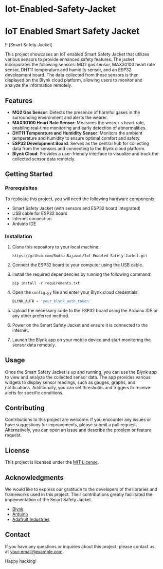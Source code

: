 # Iot-Enabled-Safety-Jacket
# IoT Enabled Smart Safety Jacket

!! [Smart Safety Jacket]

This project showcases an IoT enabled Smart Safety Jacket that utilizes various sensors to provide enhanced safety features. The jacket incorporates the following sensors: MQ2 gas sensor, MAX30100 heart rate sensor, DHT11 temperature and humidity sensor, and an ESP32 development board. The data collected from these sensors is then displayed on the Blynk cloud platform, allowing users to monitor and analyze the information remotely.

## Features

- **MQ2 Gas Sensor**: Detects the presence of harmful gases in the surrounding environment and alerts the wearer.
- **MAX30100 Heart Rate Sensor**: Measures the wearer's heart rate, enabling real-time monitoring and early detection of abnormalities.
- **DHT11 Temperature and Humidity Sensor**: Monitors the ambient temperature and humidity to ensure optimal comfort and safety.
- **ESP32 Development Board**: Serves as the central hub for collecting data from the sensors and connecting to the Blynk cloud platform.
- **Blynk Cloud**: Provides a user-friendly interface to visualize and track the collected sensor data remotely.

## Getting Started

### Prerequisites

To replicate this project, you will need the following hardware components:

- Smart Safety Jacket (with sensors and ESP32 board integrated)
- USB cable for ESP32 board
- Internet connection
- Arduino IDE

### Installation

1. Clone this repository to your local machine:

   ```
   https://github.com/Rudra-Rajawat/Iot-Enabled-Safety-Jacket.git
   ```

2. Connect the ESP32 board to your computer using the USB cable.

3. Install the required dependencies by running the following command:

   ```
   pip install -r requirements.txt
   ```

4. Open the `config.py` file and enter your Blynk cloud credentials:

   ```python
   BLYNK_AUTH = 'your_blynk_auth_token'
   ```

5. Upload the necessary code to the ESP32 board using the Arduino IDE or any other preferred method.

6. Power on the Smart Safety Jacket and ensure it is connected to the internet.

7. Launch the Blynk app on your mobile device and start monitoring the sensor data remotely.

## Usage

Once the Smart Safety Jacket is up and running, you can use the Blynk app to view and analyze the collected sensor data. The app provides various widgets to display sensor readings, such as gauges, graphs, and notifications. Additionally, you can set thresholds and triggers to receive alerts for specific conditions.

## Contributing

Contributions to this project are welcome. If you encounter any issues or have suggestions for improvements, please submit a pull request. Alternatively, you can open an issue and describe the problem or feature request.

## License

This project is licensed under the [MIT License](LICENSE).

## Acknowledgments

We would like to express our gratitude to the developers of the libraries and frameworks used in this project. Their contributions greatly facilitated the implementation of the Smart Safety Jacket.

- [Blynk](https://blynk.io/)
- [Arduino](https://www.arduino.cc/)
- [Adafruit Industries](https://www.adafruit.com/)

## Contact

If you have any questions or inquiries about this project, please contact us at [your-email@example.com](mailto:RUDRARAJAWAT001@gmail.com).

Happy hacking!
